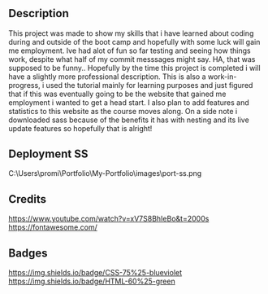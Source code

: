 # <My Portfolio >

## Description

This project was made to show my skills that i have learned about coding during and outside of the boot camp and hopefully with some luck will gain me employment.
Ive had alot of fun so far testing and seeing how things work, despite what half of my commit messsages might say. HA, that was supposed to be funny..
Hopefully by the time this project is completed i will have a slightly more professional description.
This is also a work-in-progress, i used the tutorial mainly for learning purposes and just figured that if this was eventually going to be the website that gained me employment i wanted to get a head start.
I also plan to add features and statistics to this website as the course moves along.
On a side note i downloaded sass because of the benefits it has with nesting and its live update features so hopefully that is alright!

## Deployment SS

C:\Users\promi\Portfolio\My-Portfolio\images\port-ss.png

## Credits

https://www.youtube.com/watch?v=xV7S8BhIeBo&t=2000s
https://fontawesome.com/






## Badges

https://img.shields.io/badge/CSS-75%25-blueviolet
https://img.shields.io/badge/HTML-60%25-green


